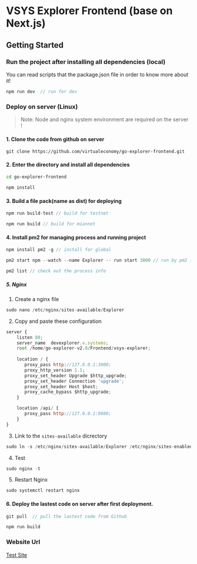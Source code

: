 # VSYS Explorer Frontend (base on Next.js)

## Getting Started

### Run the project after installing all dependencies (local)

You can read scripts that the package.json file in order to know more about it!

```js
npm run dev  // run for dev
```

### Deploy on server (Linux)
> Note: Node and nginx system environment are required on the server !

#### 1. Clone the code from github on server

`git clone https://github.com/virtualeconomy/go-explorer-frontend.git`

#### 2. Enter the directory and install all dependencies

```bash
cd go-explorer-frontend

npm install
```

#### 3. Build a file pack(name as dist) for deploying

```js
npm run build-test // build for testnet

npm run build // build for miannet
```
#### 4. Install pm2 for managing process and running project

```js
npm install pm2 -g // install for global

pm2 start npm --watch --name Explorer -- run start 3000 // run by pm2 (default port is 3000)

pm2 list // check out the process info 
```

##### 5. Nginx

1) Create a nginx file
```js
sudo nano /etc/nginx/sites-available/Explorer
```

2) Copy and paste these configuration 

```js
server {
    listen 80;
    server_name  devexplorer.v.systems;
    root /home/go-explorer-v2.0/Frontend/vsys-explorer;
   
    location / {
       proxy_pass http://127.0.0.1:3000;
       proxy_http_version 1.1;
       proxy_set_header Upgrade $http_upgrade;
       proxy_set_header Connection 'upgrade';
       proxy_set_header Host $host;
       proxy_cache_bypass $http_upgrade;
    }

    location /api/ {
       proxy_pass http://127.0.0.1:9080;
    }
}
```

3) Link to the `sites-available` dicrectory

```js
sudo ln -s /etc/nginx/sites-available/Explorer /etc/nginx/sites-enabled
```
4) Test 

```js
sudo nginx -t
```

5) Restart Nginx

```js 
sudo systemctl restart nginx
```

#### 6. Deploy the lastest code on server after first deployment. 

```js
git pull  // pull the lastest code from Github

npm run build 
```

### Website Url

[Test Site](http://devexplorer.v.systems)
